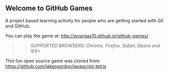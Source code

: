 ## Welcome to GitHub Games

A project based learning activity for people who are getting started with Git and GitHub.

You can play the game at: http://wvargas10.github.io/github-games/

>> _*SUPPORTED BROWSERS*: Chrome, Firefox, Safari, Opera and IE9+_

This fun open source game was cloned from: https://github.com/jakesgordon/javascript-tetris
